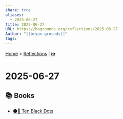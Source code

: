 ```yaml
---
share: true
aliases:
  - 2025-06-27
title: 2025-06-27
URL: https://bagrounds.org/reflections/2025-06-27
Author: "[[bryan-grounds]]"
tags: 
---
```

[Home](../index.md) > [Reflections](./index.md) | [⏮️](./2025-06-26.md)  
# 2025-06-27  
## 📚 Books  
- [⚫🔢 Ten Black Dots](../books/ten-black-dots.md)